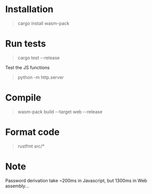# Installation

> cargo install wasm-pack

# Run tests

> cargo test --release

Test the JS functions

> python -m http.server

# Compile

> wasm-pack build --target web --release

# Format code

> rustfmt src/\*

# Note

Password derivation take ~200ms in Javascript, but 1300ms in Web assembly...
